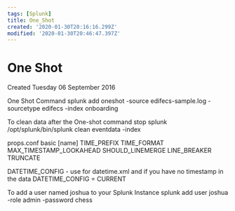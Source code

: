 ```yaml
---
tags: [Splunk]
title: One_Shot
created: '2020-01-30T20:16:16.299Z'
modified: '2020-01-30T20:46:47.397Z'
---
```


# One Shot
Created Tuesday 06 September 2016

One Shot Command
splunk add oneshot -source edifecs-sample.log -sourcetype edifecs -index onboarding

To clean data after the One-shot command
stop splunk
/opt/splunk/bin/splunk clean eventdata -index <index name>

props.conf basic
[name]
TIME_PREFIX
TIME_FORMAT
MAX_TIMESTAMP_LOOKAHEAD
SHOULD_LINEMERGE
LINE_BREAKER
TRUNCATE

DATETIME_CONFIG - use for datetime.xml  and if you have no timestamp in the data DATETIME_CONFIG = CURRENT

To add a user named joshua to your Splunk Instance
splunk add user joshua -role admin -password chess



